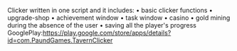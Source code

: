 Сlicker written in one script and it includes:
•	basic clicker functions
•	upgrade-shop
•	achievement window
•	task window
•	casino
•	gold mining during the absence of the user
•	saving all the player's progress
GooglePlay:https://play.google.com/store/apps/details?id=com.PaundGames.TavernClicker
